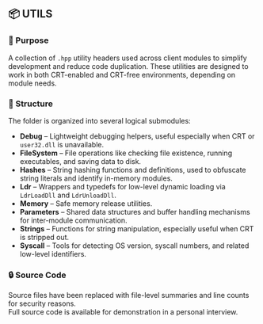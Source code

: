 ## 📦 UTILS

### 🔹 Purpose

A collection of `.hpp` utility headers used across client modules to simplify development and reduce code duplication. These utilities are designed to work in both CRT-enabled and CRT-free environments, depending on module needs.

### 🧩 Structure

The folder is organized into several logical submodules:

- **Debug** – Lightweight debugging helpers, useful especially when CRT or `user32.dll` is unavailable.
- **FileSystem** – File operations like checking file existence, running executables, and saving data to disk.
- **Hashes** – String hashing functions and definitions, used to obfuscate string literals and identify in-memory modules.
- **Ldr** – Wrappers and typedefs for low-level dynamic loading via `LdrLoadDll` and `LdrUnloadDll`.
- **Memory** – Safe memory release utilities.
- **Parameters** – Shared data structures and buffer handling mechanisms for inter-module communication.
- **Strings** – Functions for string manipulation, especially useful when CRT is stripped out.
- **Syscall** – Tools for detecting OS version, syscall numbers, and related low-level identifiers.

### 🔒 Source Code

Source files have been replaced with file-level summaries and line counts for security reasons.  
Full source code is available for demonstration in a personal interview.
